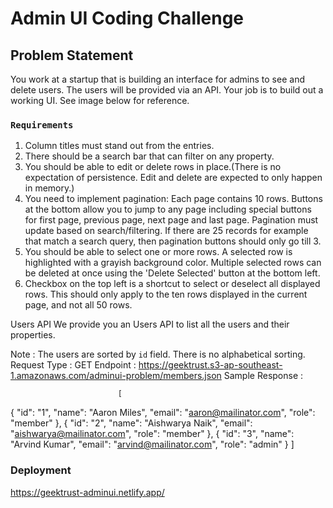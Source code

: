 # Admin UI Coding Challenge

## Problem Statement

You work at a startup that is building an interface for admins to see and delete users. The users will be provided via an API. Your job is to build out a working UI. See image below for reference.

### `Requirements`
1. Column titles must stand out from the entries.
2. There should be a search bar that can filter on any property.
3. You should be able to edit or delete rows in place.(There is no expectation of persistence. Edit and delete are expected to only happen in memory.)
4. You need to implement pagination: Each page contains 10 rows. Buttons at the bottom allow you to jump to any page including special buttons for first page, previous page, next page and last page. Pagination must update based on search/filtering. If there are 25 records for example that match a search query, then pagination buttons should only go till 3.
5. You should be able to select one or more rows. A selected row is highlighted with a grayish background color. Multiple selected rows can be deleted at once using the 'Delete Selected' button at the bottom left.
6. Checkbox on the top left is a shortcut to select or deselect all displayed rows. This should only apply to the ten rows displayed in the current page, and not all 50 rows.

Users API
We provide you an Users API to list all the users and their properties.

Note :
The users are sorted by `id` field. There is no alphabetical sorting.
Request Type :
GET
Endpoint :
https://geektrust.s3-ap-southeast-1.amazonaws.com/adminui-problem/members.json
Sample Response :
                          
                            [
  {
    "id": "1",
    "name": "Aaron Miles",
    "email": "aaron@mailinator.com",
    "role": "member"
  },
  {
    "id": "2",
    "name": "Aishwarya Naik",
    "email": "aishwarya@mailinator.com",
    "role": "member"
  },
  {
    "id": "3",
    "name": "Arvind Kumar",
    "email": "arvind@mailinator.com",
    "role": "admin"
  }
]



### Deployment
https://geektrust-adminui.netlify.app/
